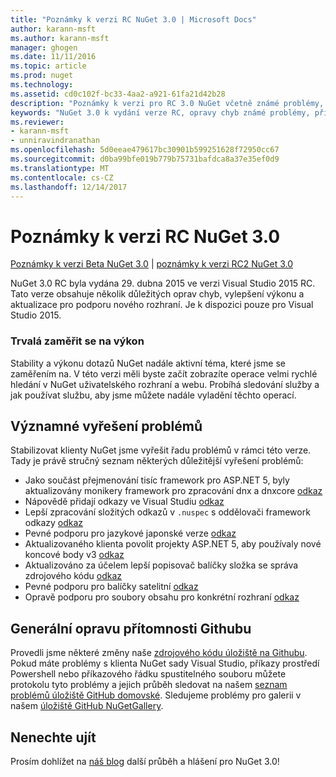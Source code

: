 ```yaml
---
title: "Poznámky k verzi RC NuGet 3.0 | Microsoft Docs"
author: karann-msft
ms.author: karann-msft
manager: ghogen
ms.date: 11/11/2016
ms.topic: article
ms.prod: nuget
ms.technology: 
ms.assetid: cd0c102f-bc33-4aa2-a921-61fa21d42b28
description: "Poznámky k verzi pro RC 3.0 NuGet včetně známé problémy, opravy chyb, přidaných funkcí a chcete."
keywords: "NuGet 3.0 k vydání verze RC, opravy chyb známé problémy, přidat funkce, chcete"
ms.reviewer:
- karann-msft
- unniravindranathan
ms.openlocfilehash: 5d0eeae479617bc30901b599251628f72950cc67
ms.sourcegitcommit: d0ba99bfe019b779b75731bafdca8a37e35ef0d9
ms.translationtype: MT
ms.contentlocale: cs-CZ
ms.lasthandoff: 12/14/2017
---
```

# <a name="nuget-30-rc-release-notes"></a>Poznámky k verzi RC NuGet 3.0

[Poznámky k verzi Beta NuGet 3.0](../release-notes/nuget-3.0-beta.md) | [poznámky k verzi RC2 NuGet 3.0](../release-notes/nuget-3.0-RC2.md)

NuGet 3.0 RC byla vydána 29. dubna 2015 ve verzi Visual Studio 2015 RC. Tato verze obsahuje několik důležitých oprav chyb, vylepšení výkonu a aktualizace pro podporu nového rozhraní.  Je k dispozici pouze pro Visual Studio 2015.

### <a name="continued-focus-on-performance"></a>Trvalá zaměřit se na výkon

Stability a výkonu dotazů NuGet nadále aktivní téma, které jsme se zaměřením na.  V této verzi měli byste začít zobrazíte operace velmi rychlé hledání v NuGet uživatelského rozhraní a webu.  Probíhá sledování služby a jak používat službu, aby jsme můžete nadále vyladění těchto operací.

## <a name="significant-issues-resolved"></a>Významné vyřešení problémů

Stabilizovat klienty NuGet jsme vyřešit řadu problémů v rámci této verze.  Tady je právě stručný seznam některých důležitější vyřešení problémů:

* Jako součást přejmenování tisíc framework pro ASP.NET 5, byly aktualizovány monikery framework pro zpracování dnx a dnxcore [odkaz](https://github.com/NuGet/Home/issues/215)
* Nápovědě přidají odkazy ve Visual Studiu [odkaz](https://github.com/NuGet/Home/issues/232)
* Lepší zpracování složitých odkazů v `.nuspec` s oddělovači framework odkazy [odkaz](https://github.com/NuGet/Home/issues/276)
* Pevné podporu pro jazykové japonské verze [odkaz](https://github.com/NuGet/Home/issues/253)
* Aktualizovaného klienta povolit projekty ASP.NET 5, aby používaly nové koncové body v3 [odkaz](https://github.com/NuGet/Home/issues/219)
* Aktualizováno za účelem lepší popisovač balíčky složka se správa zdrojového kódu [odkaz](https://github.com/NuGet/Home/issues/56)
* Pevné podporu pro balíčky satelitní [odkaz](https://github.com/NuGet/Home/issues/17)
* Opravě podporu pro soubory obsahu pro konkrétní rozhraní [odkaz](https://github.com/NuGet/Home/issues/18)

## <a name="github-presence-overhaul"></a>Generální opravu přítomnosti Githubu

Provedli jsme některé změny naše [zdrojového kódu úložiště na Githubu](http://github.com/nuget/home).  Pokud máte problémy s klienta NuGet sady Visual Studio, příkazy prostředí Powershell nebo příkazového řádku spustitelného souboru můžete protokolu tyto problémy a jejich průběh sledovat na našem [seznam problémů úložiště GitHub domovské](http://github.com/nuget/home/issues).  Sledujeme problémy pro galerii v našem [úložiště GitHub NuGetGallery](http://github.com/nuget/NuGetGallery/issues).


## <a name="stay-tuned"></a>Nenechte ujít

Prosím dohlížet na [náš blog](http://blog.nuget.org) další průběh a hlášení pro NuGet 3.0!